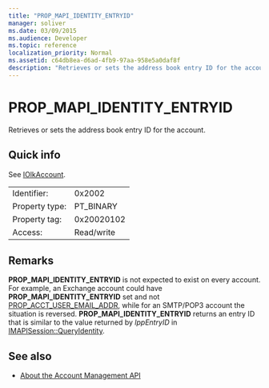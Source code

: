 ```yaml
---
title: "PROP_MAPI_IDENTITY_ENTRYID"
manager: soliver
ms.date: 03/09/2015
ms.audience: Developer
ms.topic: reference
localization_priority: Normal
ms.assetid: c64db8ea-d6ad-4fb9-97aa-958e5a0daf8f
description: "Retrieves or sets the address book entry ID for the account."
---
```


# PROP_MAPI_IDENTITY_ENTRYID

Retrieves or sets the address book entry ID for the account.
  
## Quick info

See [IOlkAccount](iolkaccount.md).
  
|||
|:-----|:-----|
|Identifier:  <br/> |0x2002  <br/> |
|Property type:  <br/> |PT_BINARY  <br/> |
|Property tag:  <br/> |0x20020102  <br/> |
|Access:  <br/> |Read/write  <br/> |
   
## Remarks

 **PROP\_MAPI\_IDENTITY\_ENTRYID** is not expected to exist on every account. For example, an Exchange account could have **PROP\_MAPI\_IDENTITY\_ENTRYID** set and not [PROP\_ACCT_USER_EMAIL_ADDR](prop_acct_user_email_addr.md), while for an SMTP/POP3 account the situation is reversed. **PROP\_MAPI_IDENTITY_ENTRYID** returns an entry ID that is similar to the value returned by  _lppEntryID_ in [IMAPISession::QueryIdentity](https://msdn.microsoft.com/library/a2cdda90-5457-49a7-b98c-7273ffe5cbbc%28Office.15%29.aspx). 
  
## See also

- [About the Account Management API](about-the-account-management-api.md)

